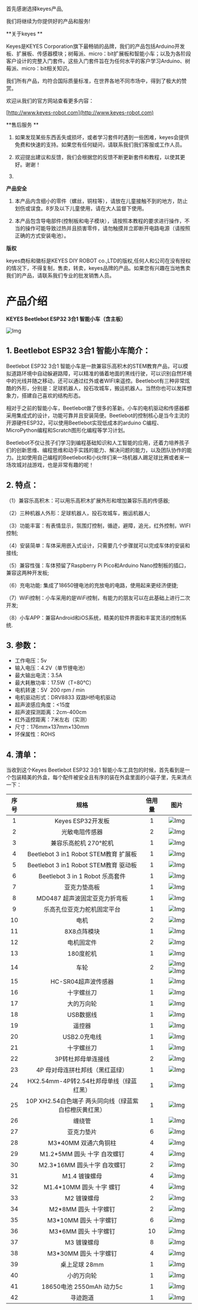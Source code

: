 
首先感谢选择keyes产品,

我们将继续为你提供好的产品和服务!

 **关于keyes **  

Keyes是KEYES Corporation旗下最畅销的品牌，我们的产品包括Arduino开发板、扩展板、传感器模块；树莓派、micro：bit扩展板和智能小车；以及为各阶段客户设计的完整入门套件。这些入门套件旨在为任何水平的客户学习Arduino、树莓派、micro：bit相关知识。

我们所有产品，均符合国际质量标准，在世界各地不同市场中，得到了极大的赞赏。 

欢迎从我们的官方网站查看更多内容：

[http://www.keyes-robot.com](http://www.keyes-robot.com)

 **售后服务 **  

1. 如果发现某些东西丢失或损坏，或者学习套件时遇到一些困难，keyes会提供免费和快速的支持。如果您有任何疑问，请联系我们我们客服或工作人员。

2. 欢迎提出建议和反馈，我们会根据您的反馈不断更新套件和教程，以使其更好。谢谢！
3. 
 **产品安全**  

1. 本产品内含细小的零件（螺丝，铜柱等），请放在儿童接触不到的地方，防止划伤或误食。8岁及以下儿童使用，请在大人监督下使用。

2. 本产品包含导电部件(控制板和电子模块），请按照本教程的要求进行操作，不当的操作可能导致过热并且损害零件，请勿触摸并立即断开电路电源（请按照正确的方式安装电池）。

 **版权** 

keyes商标和徽标是KEYES DIY ROBOT co.,LTD的版权,任何人和公司在没有授权的情况下，不得复制，售卖，转卖，keyes品牌的产品。如果您有兴趣在当地售卖我们的产品，请联系我们专业的批发销售人员。

# 产品介绍

**KEYES Beetlebot ESP32 3合1 智能小车（含主板）**

![Img](./media/img-20230506135405.png)


## 1. Beetlebot ESP32 3合1 智能小车简介：

Beetlebot ESP32 3合1 智能小车是一款兼容乐高积木的STEM教育产品，可以模拟道路环境中自动躲避路障，可以精准的循着地面的黑线行驶，可以识别自然环境中的光线并随之移动，还可以通过红外或者WIFI来遥控。Beetlebot有三种非常炫酷的外形，分别是：足球机器人，投石攻城车，搬运机器人。当然你也可以发挥想象力，搭建自己喜欢的结构形态。

相对于之前的智能小车，Beetlebot做了很多的革新。小车的电机驱动和传感器都采用集成式的设计，功能可靠并且安装简便。Beetlebot的控制核心是当今主流的开源硬件ESP32，可以使用Beetlebot实现低成本的arduino C编程、MicroPython编程和Scratch图形化编程等学习计划。

Beetlebot不仅让孩子们学习到编程基础知识和人工智能的应用，还着力培养孩子们的创新思维、编程思维和动手实践的能力、解决问题的能力，以及团队协作的能力。比如使用自己编程的Beetlebot和小伙伴们来一场机器人踢足球比赛或者来一场攻城对战游戏，也是非常有趣的呢！

## 2. 特点：
 
（1）兼容乐高积木：可以用乐高积木扩展外形和增加兼容乐高的传感器;

（2）三种机器人外形：足球机器人，投石攻城车，搬运机器人;

（3）功能丰富：有表情显示，氛围灯控制，循迹，避障，追光，红外控制，WIFI控制;

（4）安装简单：车体采用嵌入式设计，只需要几个步骤就可以完成车体的安装和接线;

（5）兼容性强：车体预留了Raspberry Pi Pico和Arduino Nano控制板的插口，兼容这两种开发板;

（6）充电功能:  集成了18650锂电池的充放电的电路，使用起来更经济便捷;

（7）WiFi控制：小车采用的是WiFi控制，有能力的朋友可以在此基础上进行二次开发;

（8）小车APP：兼容Android和iOS系统，精美的软件界面和丰富灵活的控制系统.

 ## 3. 参数：

- 工作电压：5v
- 输入电压：4.2V（单节锂电池）
- 最大输出电流：3.5A
- 最大耗散功率：17.5W（T=80℃）
- 电机转速：5V  200 rpm / min
- 电机驱动形式：DRV8833 双路H桥电机驱动
- 超声波感应角度：<15度
- 超声波探测距离：2cm-400cm
- 红外遥控距离：7米左右（实测）
- 尺寸：176mm×137mm×130mm
- 环保属性：ROHS

 ## 4. 清单：

当收到这个Keyes Beetlebot ESP32 3合1 智能小车工具包的时候，首先看到是一个包装精美的外盒，每个配件被安全且有序的装在外盒里面的小袋子里，先来清点一下：

|序号|规格|倍用量|图片|
| :--: | :--: | :--: | :--: |
|1|Keyes ESP32开发板|1|![Img](./media/img-20230329084843.png)|
|2|光敏电阻传感器 |2|![Img](./media/img-20230329090316.png)|
|3|兼容乐高舵机 270°舵机|1|![Img](./media/img-20230329085510.png)|
|4|Beetlebot 3 in1 Robot STEM教育 扩展板|1|![Img](./media/img-20230329094428.png)|
|5|Beetlebot 3 in1 Robot STEM教育 驱动板|1|![Img](./media/img-20230329094235.png)|
|6|Beetlebot 3 in 1 Robot 乐高套件|1|![Img](./media/img-20230329094453.png)|
|7|亚克力垫高板|1|![Img](./media/img-20230329094522.png)|
|8|MD0487 超声波固定亚克力折弯板|1|![Img](./media/img-20230329094545.png)|
|9|乐高孔位亚克力舵机固定平台|1|![Img](./media/img-20230329094609.png)|
|10|电机|2|![Img](./media/img-20230329094634.png)|
|11|8X8点阵模块|1|![Img](./media/img-20230329094703.png)|
|12|电机固定件|2|![Img](./media/img-20230329094800.png)|
|13|180度舵机|1|![Img](./media/img-20230329095649.png)|
|14|车轮|2|![Img](./media/img-20230329094835.png)![Img](./media/img-20230329094846.png)|
|15|HC-SR04超声波传感器|1|![Img](./media/img-20230329094906.png)|
|16| 十字螺丝刀|1|![Img](./media/img-20230329094950.png)|
| 17 | 大的万向轮 | 1 | ![Img](./media/img-20230329095005.png) |
|18|USB数据线|1|![Img](./media/img-20230329095029.png)|
|19|遥控器|1|![Img](./media/img-20230329095139.png)|
|20|USB2.0充电线|1|![Img](./media/img-20230329100008.png)|
|21|十字螺丝刀|1|![Img](./media/img-20230329100036.png)|
|22|3P转杜邦母单连接线 |2|![Img](./media/img-20230329105415.png)|
| 23 | 4P 母对母连拼杜邦线（黑红蓝绿） | 1 | ![Img](./media/img-20230329112353.png) |
| 24 | HX2.54mm-4P转2.54杜邦母单线（绿蓝红黑） | 1 | ![Img](./media/img-20230329105543.png) |
| 25 | 10P XH2.54白色端子 两头同向线（绿蓝紫白棕橙灰黄红黑） | 1 | ![Img](./media/img-20230329105609.png) |
|26|缠绕管|1|![Img](./media/img-20230329105638.png)|
|27|亚克力垫片|6|![Img](./media/img-20230329110019.png)|
|28|M3*40MM 双通六角铜柱|4|![Img](./media/img-20230329110051.png)|
|29|M1.2*5MM 圆头 十字 自攻螺钉|4|![Img](./media/img-20230329110113.png)|
|30|M2.3*16MM 圆头十字 自攻螺钉|2|![Img](./media/img-20230329110136.png)|
|31|M1.4 镀镍螺母|4|![Img](./media/img-20230329110327.png)|
|32|M1.4*10MM 圆头 十字 螺钉|4|![Img](./media/img-20230329111922.png)|
|33|M2 镀镍螺母| 2 |![Img](./media/img-20230329110504.png)|
|34|M2*8MM 圆头 十字螺钉| 2 |![Img](./media/img-20230329110553.png)|
|35|M3*10MM 圆头 十字螺钉|6|![Img](./media/img-20230329111120.png)|
|36|M3*6MM 圆头 十字螺钉|10|![Img](./media/img-20230329110724.png)|
|37|M3 镀镍螺母 |8|![Img](./media/img-20230329110855.png)|
|38|M3*30MM 圆头 十字螺钉|4|![Img](./media/img-20230329112102.png)|
|39|桌上足球 28mm|1|![Img](./media/img-20230329112125.png)|
|40|小的万向轮|1|![Img](./media/img-20230329112152.png)|
|41|18650电池 2550mAh 动力5c| 1 |![Img](./media/img-20230329112254.png)|
|42|寻迹跑道|1|![Img](./media/img-20230510131229.png)|



